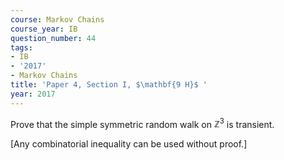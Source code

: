 ```yaml
---
course: Markov Chains
course_year: IB
question_number: 44
tags:
- IB
- '2017'
- Markov Chains
title: 'Paper 4, Section I, $\mathbf{9 H}$ '
year: 2017
---
```




Prove that the simple symmetric random walk on $\mathbb{Z}^{3}$ is transient.

[Any combinatorial inequality can be used without proof.]